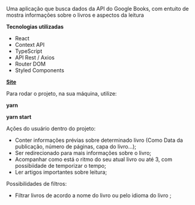 
Uma aplicação que busca dados da API do Google Books, com entuito de mostra informações sobre o livros e aspectos da leitura


**Tecnologias utilizadas**
- React 
- Context API
- TypeScript
- API Rest / Axios
- Router DOM 
- Styled Components


**<a href="https://playbooks-eight.vercel.app">Site</a>**


Para rodar o projeto, na sua máquina, utilize:

**yarn** 


**yarn start**


Ações do usuário dentro do projeto: 
- Conter informações prévias sobre determinado livro (Como Data da publicação, número de páginas, capa do livro...); 
- Ser redirecionado para mais informações sobre o livro;
- Acompanhar como está o ritmo do seu atual livro ou até 3, com possibiidade de temporizar o tempo; 
- Ler artigos importantes sobre leitura;

Possibilidades de filtros:
- Filtrar livros de acordo a nome do livro ou pelo idioma do livro ;


